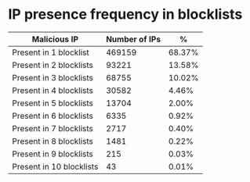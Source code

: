 # IP presence frequency in blocklists
| Malicious IP | Number of IPs | % |
|----|----|----|
| Present in 1 blocklist | 469159 | 68.37% |
| Present in 2 blocklists | 93221 | 13.58% |
| Present in 3 blocklists | 68755 | 10.02% |
| Present in 4 blocklists | 30582 | 4.46% |
| Present in 5 blocklists | 13704 | 2.00% |
| Present in 6 blocklists | 6335 | 0.92% |
| Present in 7 blocklists | 2717 | 0.40% |
| Present in 8 blocklists | 1481 | 0.22% |
| Present in 9 blocklists | 215 | 0.03% |
| Present in 10 blocklists | 43 | 0.01% |
